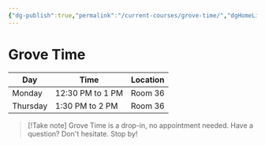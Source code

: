 ```yaml
---
{"dg-publish":true,"permalink":"/current-courses/grove-time/","dgHomeLink":false,"dgPassFrontmatter":false}
---
```


# Grove Time
Day|Time|Location
-|-|-
Monday|12:30 PM to 1 PM|Room 36
Thursday|1:30 PM to 2 PM|Room 36
> [!Take note]
> Grove Time  is a drop-in, no appointment needed. Have a question? Don't hesitate. Stop by! 